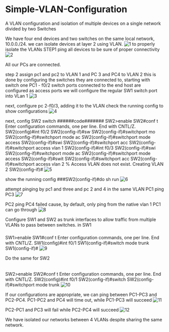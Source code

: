 # Simple-VLAN-Configuration
A VLAN configuration and isolation of multiple devices on a single network divided by two Switches

We have four end devices and two switches on the same local network, 10.0.0./24.
we can isolate devices at layer 2 using VLAN.
![1](https://github.com/kelubia/Simple-VLAN-Configuration/assets/98921903/278c5bf0-5f85-4198-a31d-19bd95a270c2)
to properly isolate the VLANs 
STEP1
ping all devices to be sure of proper connectivity
![2](https://github.com/kelubia/Simple-VLAN-Configuration/assets/98921903/c2c9fe28-d165-47f8-8cc0-468da34222b9)

All our PCs are connected. 

step 2
assign pc1 and pc2 to VLAN 1
and PC 3 and PC4 to VLAN 2
this is done by configuring the switches they are connected to, starting with switch one
PC1 - f0/2
switch ports connected to the end host are configured as access ports
we will configure the regular SW1 switch port into VLan 1
![3](https://github.com/kelubia/Simple-VLAN-Configuration/assets/98921903/2e91a2c4-dfc4-4ebd-b550-d32d3f822829)

next, configure pc 2-f0/3, adding it to the VLAN
check the running config to show configurations
![4](https://github.com/kelubia/Simple-VLAN-Configuration/assets/98921903/8d5afc30-0840-4607-9b18-cc780758a3f7)

next, config SW2 switch
######code#######
 SW2>enable
SW2#conf t
Enter configuration commands, one per line. End with CNTL/Z.
SW2(config)#int f0/2
SW2(config-if)#sw
SW2(config-if)#switchport mo
SW2(config-if)#switchport mode ac
SW2(config-if)#switchport mode access 
SW2(config-if)#swi
SW2(config-if)#switchport acc
SW2(config-if)#switchport access vlan 1
SW2(config-if)#int f0/3
SW2(config-if)#swi
SW2(config-if)#switchport mode ac
SW2(config-if)#switchport mode access 
SW2(config-if)#swit
SW2(config-if)#switchport acc
SW2(config-if)#switchport access vlan 2
% Access VLAN does not exist. Creating VLAN 2
SW2(config-if)#
![5](https://github.com/kelubia/Simple-VLAN-Configuration/assets/98921903/d8307ff3-ca02-454e-a669-d1cb3c68802d)

show the running config
###SW2(config-if)#do sh run
![6](https://github.com/kelubia/Simple-VLAN-Configuration/assets/98921903/23080d7e-9939-44a1-8273-886fc5d20119)

attempt pinging by pc1 and three and pc 2 and 4 in the same VLAN
PC1 ping PC3
![7](https://github.com/kelubia/Simple-VLAN-Configuration/assets/98921903/fd92f572-a2a3-4407-9dc3-42eafad1063e)

PC2 ping PC4 failed cause, by default, only ping from the native vlan 1 PC1 can go through
![8](https://github.com/kelubia/Simple-VLAN-Configuration/assets/98921903/8c43787b-9df2-4945-8913-b15947796ddc)

Configure SW1 and SW2 as trunk interfaces to allow traffic from multiple VLANs to pass between switches.
in SW1
#####
SW1>enable
SW1#conf t
Enter configuration commands, one per line. End with CNTL/Z.
SW1(config)#int f0/1
SW1(config-if)#switch mode trunk
SW1(config-if)#
![9](https://github.com/kelubia/Simple-VLAN-Configuration/assets/98921903/9f35ff4f-18df-4f10-ab2a-33b091e57585)

Do the same for SW2
######
SW2>enable
SW2#conf t
Enter configuration commands, one per line. End with CNTL/Z.
SW2(config)#int f0/1
SW2(config-if)#switch
SW2(config-if)#switchport mode trunk
![10](https://github.com/kelubia/Simple-VLAN-Configuration/assets/98921903/5f46e6c0-50e8-4639-a822-2a93680d2d8b)

If our configurations are appropriate, we can ping between PC1-PC3 and PC2-PC4.
PC1-PC2 and PC4 will time out, while PC1-PC3 will succeed
![11](https://github.com/kelubia/Simple-VLAN-Configuration/assets/98921903/3ef992c0-9203-4002-a997-76127e3dbd00)

PC2-PC1 and PC3 will fail while PC2-PC4 will succeed
![12](https://github.com/kelubia/Simple-VLAN-Configuration/assets/98921903/6cbb8252-4ec1-409e-9dca-cd97d16b2027)


We have isolated our networks between 4 VLANs despite sharing the same network.



